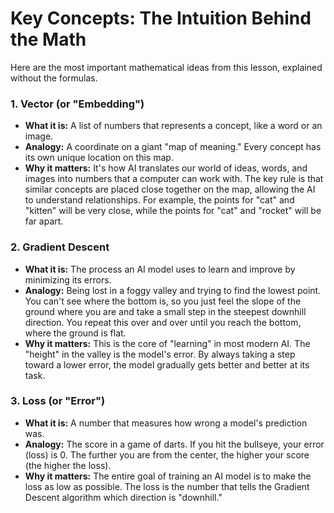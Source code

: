 # Key Concepts: The Intuition Behind the Math

Here are the most important mathematical ideas from this lesson, explained without the formulas.

### 1. Vector (or "Embedding")
-   **What it is:** A list of numbers that represents a concept, like a word or an image.
-   **Analogy:** A coordinate on a giant "map of meaning." Every concept has its own unique location on this map.
-   **Why it matters:** It's how AI translates our world of ideas, words, and images into numbers that a computer can work with. The key rule is that similar concepts are placed close together on the map, allowing the AI to understand relationships. For example, the points for "cat" and "kitten" will be very close, while the points for "cat" and "rocket" will be far apart.

### 2. Gradient Descent
-   **What it is:** The process an AI model uses to learn and improve by minimizing its errors.
-   **Analogy:** Being lost in a foggy valley and trying to find the lowest point. You can't see where the bottom is, so you just feel the slope of the ground where you are and take a small step in the steepest downhill direction. You repeat this over and over until you reach the bottom, where the ground is flat.
-   **Why it matters:** This is the core of "learning" in most modern AI. The "height" in the valley is the model's error. By always taking a step toward a lower error, the model gradually gets better and better at its task.

### 3. Loss (or "Error")
-   **What it is:** A number that measures how wrong a model's prediction was.
-   **Analogy:** The score in a game of darts. If you hit the bullseye, your error (loss) is 0. The further you are from the center, the higher your score (the higher the loss).
-   **Why it matters:** The entire goal of training an AI model is to make the loss as low as possible. The loss is the number that tells the Gradient Descent algorithm which direction is "downhill."
